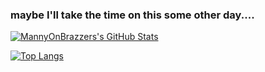 ### maybe I'll take the time on this some other day....

[![MannyOnBrazzers's GitHub Stats](https://github-readme-stats.vercel.app/api?username=MannyOnBrazzers&count_private=true&show_icons=true&theme=gruvbox)](https://github.com/MannyOnBrazzers/github-readme-stats)

[![Top Langs](https://github-readme-stats.vercel.app/api/top-langs/?username=MannyOnBrazzers)](https://github.com/MannyOnBrazzers/github-readme-stats)

<!--
**MannyOnBrazzers/MannyOnBrazzers** is a ✨ _special_ ✨ repository because its `README.md` (this file) appears on your GitHub profile.

Here are some ideas to get you started:

- 🔭 I’m currently working on ...
- 🌱 I’m currently learning ...
- 👯 I’m looking to collaborate on ...
- 🤔 I’m looking for help with ...
- 💬 Ask me about ...
- 📫 How to reach me: ...
- 😄 Pronouns: ...
- ⚡ Fun fact: ...
-->
